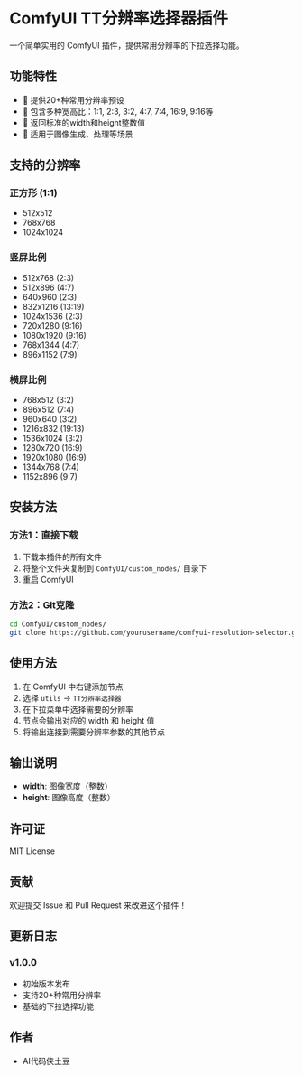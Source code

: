 # ComfyUI TT分辨率选择器插件

一个简单实用的 ComfyUI 插件，提供常用分辨率的下拉选择功能。

## 功能特性

- 🎯 提供20+种常用分辨率预设
- 📐 包含多种宽高比：1:1, 2:3, 3:2, 4:7, 7:4, 16:9, 9:16等
- 🔄 返回标准的width和height整数值
- 🎨 适用于图像生成、处理等场景

## 支持的分辨率

### 正方形 (1:1)
- 512x512
- 768x768  
- 1024x1024

### 竖屏比例
- 512x768 (2:3)
- 512x896 (4:7)
- 640x960 (2:3)
- 832x1216 (13:19)
- 1024x1536 (2:3)
- 720x1280 (9:16)
- 1080x1920 (9:16)
- 768x1344 (4:7)
- 896x1152 (7:9)

### 横屏比例
- 768x512 (3:2)
- 896x512 (7:4)
- 960x640 (3:2)
- 1216x832 (19:13)
- 1536x1024 (3:2)
- 1280x720 (16:9)
- 1920x1080 (16:9)
- 1344x768 (7:4)
- 1152x896 (9:7)

## 安装方法

### 方法1：直接下载
1. 下载本插件的所有文件
2. 将整个文件夹复制到 `ComfyUI/custom_nodes/` 目录下
3. 重启 ComfyUI

### 方法2：Git克隆
```bash
cd ComfyUI/custom_nodes/
git clone https://github.com/yourusername/comfyui-resolution-selector.git
```

## 使用方法

1. 在 ComfyUI 中右键添加节点
2. 选择 `utils` -> `TT分辨率选择器`
3. 在下拉菜单中选择需要的分辨率
4. 节点会输出对应的 width 和 height 值
5. 将输出连接到需要分辨率参数的其他节点

## 输出说明

- **width**: 图像宽度（整数）
- **height**: 图像高度（整数）

## 许可证

MIT License

## 贡献

欢迎提交 Issue 和 Pull Request 来改进这个插件！

## 更新日志

### v1.0.0
- 初始版本发布
- 支持20+种常用分辨率
- 基础的下拉选择功能

## 作者
- AI代码侠土豆
